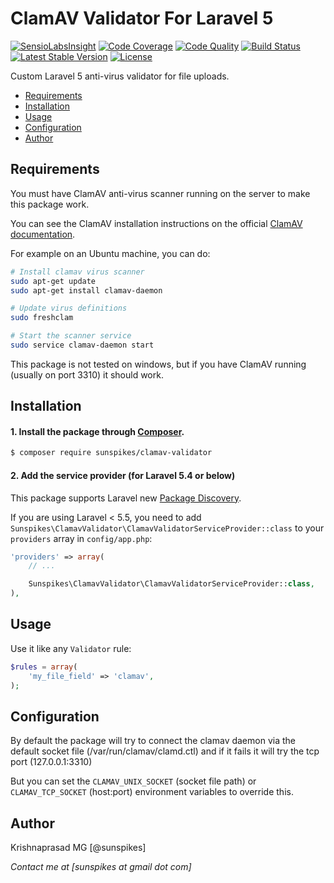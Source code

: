 # ClamAV Validator For Laravel 5

[![SensioLabsInsight](https://insight.sensiolabs.com/projects/80f28825-1385-4daa-aaad-0e4c6b6b3910/mini.png)](https://insight.sensiolabs.com/projects/80f28825-1385-4daa-aaad-0e4c6b6b3910)
[![Code Coverage](https://scrutinizer-ci.com/g/sunspikes/clamav-validator/badges/coverage.png?b=master)](https://scrutinizer-ci.com/g/sunspikes/clamav-validator/?branch=master)
[![Code Quality](https://scrutinizer-ci.com/g/sunspikes/clamav-validator/badges/quality-score.png?b=master)](https://scrutinizer-ci.com/g/sunspikes/clamav-validator)
[![Build Status](https://travis-ci.org/sunspikes/clamav-validator.svg?branch=master)](https://travis-ci.org/sunspikes/clamav-validator) 
[![Latest Stable Version](https://poser.pugx.org/sunspikes/clamav-validator/v/stable)](https://packagist.org/packages/sunspikes/clamav-validator)
[![License](https://poser.pugx.org/sunspikes/clamav-validator/license)](https://packagist.org/packages/sunspikes/clamav-validator)

Custom Laravel 5 anti-virus validator for file uploads.

* [Requirements](#requirements)
* [Installation](#installation)
* [Usage](#usage)
* [Configuration](#configuration)
* [Author](#author)

<a name="requirements"></a> 
## Requirements

You must have ClamAV anti-virus scanner running on the server to make this package work.

You can see the ClamAV installation instructions on the official [ClamAV documentation](http://www.clamav.net/documents/installing-clamav).

For example on an Ubuntu machine, you can do:

```sh
# Install clamav virus scanner
sudo apt-get update
sudo apt-get install clamav-daemon

# Update virus definitions
sudo freshclam

# Start the scanner service
sudo service clamav-daemon start
```

This package is not tested on windows, but if you have ClamAV running (usually on port 3310) it should work.

<a name="installation"></a>
## Installation

#### 1. Install the package through [Composer](http://getcomposer.org).
   
   ```bash
   $ composer require sunspikes/clamav-validator
   ```

#### 2. Add the service provider (for Laravel 5.4 or below)

This package supports Laravel new [Package Discovery](https://laravel.com/docs/5.5/packages#package-discovery).
    
If you are using Laravel < 5.5, you need to add `Sunspikes\ClamavValidator\ClamavValidatorServiceProvider::class` to your `providers` array in `config/app.php`:

```php
'providers' => array(
	// ...

	Sunspikes\ClamavValidator\ClamavValidatorServiceProvider::class,
),
```

<a name="usage"></a>
## Usage

Use it like any `Validator` rule:

```php
$rules = array(
	'my_file_field' => 'clamav',
);
```

<a name="configuration"></a>
## Configuration

By default the package will try to connect the clamav daemon via the default socket file (/var/run/clamav/clamd.ctl) and if it fails it will try the tcp port (127.0.0.1:3310)

But you can set the `CLAMAV_UNIX_SOCKET` (socket file path) or `CLAMAV_TCP_SOCKET` (host:port) environment variables to override this.

<a name="author"></a>
## Author

Krishnaprasad MG [@sunspikes]

_Contact me at [sunspikes at gmail dot com]_
